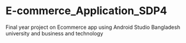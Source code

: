 # E-commerce_Application_SDP4 
Final year project on Ecommerce app using Android Studio
Bangladesh university and business and technology
